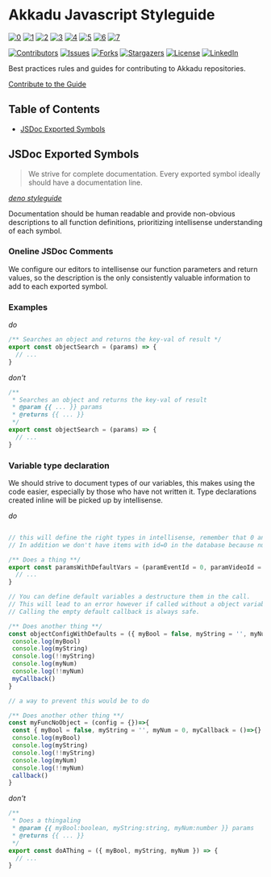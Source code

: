 # Akkadu Javascript Styleguide

<!-- Hall of Fame -->
[![0](https://sourcerer.io/fame/HoukasaurusRex/Akkadu/styleguide/images/0)](https://sourcerer.io/fame/HoukasaurusRex/Akkadu/styleguide/links/0)
[![1](https://sourcerer.io/fame/HoukasaurusRex/Akkadu/styleguide/images/1)](https://sourcerer.io/fame/HoukasaurusRex/Akkadu/styleguide/links/1)
[![2](https://sourcerer.io/fame/HoukasaurusRex/Akkadu/styleguide/images/2)](https://sourcerer.io/fame/HoukasaurusRex/Akkadu/styleguide/links/2)
[![3](https://sourcerer.io/fame/HoukasaurusRex/Akkadu/styleguide/images/3)](https://sourcerer.io/fame/HoukasaurusRex/Akkadu/styleguide/links/3)
[![4](https://sourcerer.io/fame/HoukasaurusRex/Akkadu/styleguide/images/4)](https://sourcerer.io/fame/HoukasaurusRex/Akkadu/styleguide/links/4)
[![5](https://sourcerer.io/fame/HoukasaurusRex/Akkadu/styleguide/images/5)](https://sourcerer.io/fame/HoukasaurusRex/Akkadu/styleguide/links/5)
[![6](https://sourcerer.io/fame/HoukasaurusRex/Akkadu/styleguide/images/6)](https://sourcerer.io/fame/HoukasaurusRex/Akkadu/styleguide/links/6)
[![7](https://sourcerer.io/fame/HoukasaurusRex/Akkadu/styleguide/images/7)](https://sourcerer.io/fame/HoukasaurusRex/Akkadu/styleguide/links/7)
<!-- Badges -->
[![Contributors][contributors-shield]][contributors-url]
[![Issues][issues-shield]][issues-url]
[![Forks][forks-shield]][forks-url]
[![Stargazers][stars-shield]][stars-url]
[![License][license-shield]][license-url]
[![LinkedIn][linkedin-shield]][linkedin-url]
<!-- Links -->
[contributors-shield]: https://img.shields.io/github/contributors/Akkadu/styleguide.svg?style=flat-square
[contributors-url]: https://github.com/Akkadu/styleguide/graphs/contributors
[issues-shield]: https://img.shields.io/github/issues/Akkadu/styleguide.svg?style=flat-square
[issues-url]: https://github.com/Akkadu/styleguide/issues
[forks-shield]: https://img.shields.io/github/forks/Akkadu/styleguide.svg?style=flat-square
[forks-url]: https://github.com/Akkadu/styleguide/network/members
[stars-shield]: https://img.shields.io/github/stars/Akkadu/styleguide.svg?style=flat-square
[stars-url]: https://github.com/Akkadu/styleguide/stargazers
[license-shield]: https://img.shields.io/github/license/Akkadu/styleguide.svg?style=flat-square
[license-url]: https://github.com/Akkadu/styleguide/blob/master/LICENSE.txt
[linkedin-shield]: https://img.shields.io/badge/-LinkedIn-black.svg?style=flat-square&logo=linkedin&colorB=555
[linkedin-url]: https://www.linkedin.com/company/akkadu/

Best practices rules and guides for contributing to Akkadu repositories.

[Contribute to the Guide][issues-url]

## Table of Contents

* [JSDoc Exported Symbols](#jsdoc-exported-symbols)

## JSDoc Exported Symbols

> We strive for complete documentation. Every exported symbol ideally should have a documentation line.

[_deno styleguide_](https://deno.land/manual/contributing/style_guide#use-jsdoc-for-exported-symbols)

Documentation should be human readable and provide non-obvious descriptions to all function definitions, prioritizing intellisense understanding of each symbol.

### Oneline JSDoc Comments

We configure our editors to intellisense our function parameters and return values, so the description is the only consistently valuable information to add to each exported symbol.

### Examples

_do_

```js
/** Searches an object and returns the key-val of result */
export const objectSearch = (params) => {
  // ...
}
```

_don't_

```js
/**
 * Searches an object and returns the key-val of result
 * @param {{ ... }} params
 * @returns {{ ... }}
 */
export const objectSearch = (params) => {
  // ...
}
```

### Variable type declaration

We should strive to document types of our variables, this makes using the code easier, especially by
those who have not written it. Type declarations created inline will be picked up by intellisense.

_do_

```js

// this will define the right types in intellisense, remember that 0 and empty string are falsy.
// In addition we don't have items with id=0 in the database because numbering starts at 1.

/** Does a thing **/
export const paramsWithDefaultVars = (paramEventId = 0, paramVideoId = 0) =>{
  // ...
}

// You can define default variables a destructure them in the call.
// This will lead to an error however if called without a object variable.
// Calling the empty default callback is always safe.

/** Does another thing **/
const objectConfigWithDefaults = ({ myBool = false, myString = '', myNum = 0, myCallback = ()=>{} })=>{
 console.log(myBool)
 console.log(myString)
 console.log(!!myString)
 console.log(myNum)
 console.log(!!myNum)
 myCallback()
}

// a way to prevent this would be to do 

/** Does another other thing **/
const myFuncNoObject = (config = {})=>{
 const { myBool = false, myString = '', myNum = 0, myCallback = ()=>{} } = config
 console.log(myBool)
 console.log(myString)
 console.log(!!myString)
 console.log(myNum)
 console.log(!!myNum)
 callback()
}
```

_don't_

```js
/**
 * Does a thingaling
 * @param {{ myBool:boolean, myString:string, myNum:number }} params
 * @returns {{ ... }}
 */
export const doAThing = ({ myBool, myString, myNum }) => {
  // ...
}
```